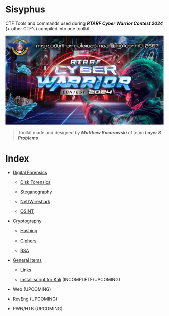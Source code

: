 # **Sisyphus**

CTF Tools and commands used during _**RTARF Cyber Warrior Contest 2024**_ (+ other CTF's) compiled into one toolkit

![RTARF CWC 2024 Main Graphic](https://github.com/mattkoco/Sisyphus/blob/main/Screenshot%202024-07-08%20094737.png)

> Toolkit made and designed by ***Matthew Kocorowski*** of team ***Layer 8 Problems***

# Index

- [Digital Forensics](https://github.com/mattkoco/Sisyphus/tree/main/Forensics%20(DF))
  
  - [Disk Forensics](https://github.com/mattkoco/Sisyphus/blob/main/Forensics%20(DF)/Disk%20Forensics.md)
    
  - [Steganography](https://github.com/mattkoco/Sisyphus/blob/main/Forensics%20(DF)/Stego.md)
 
  - [Net/Wireshark](https://github.com/mattkoco/Sisyphus/blob/main/Forensics%20(DF)/Net.md)
 
  - [OSINT](https://github.com/mattkoco/Sisyphus/blob/main/Forensics%20(DF)/OSINT.md)

- [Cryptography](https://github.com/mattkoco/Sisyphus/tree/main/Cryptography)

  - [Hashing](https://github.com/mattkoco/Sisyphus/tree/main/Cryptography/Hashing.md)
 
  - [Ciphers](https://github.com/mattkoco/Sisyphus/tree/main/Cryptography/Ciphers.md)
 
  - [RSA](https://github.com/mattkoco/Sisyphus/tree/main/Cryptography/RSA.md)
 
- [General Items](https://github.com/mattkoco/Sisyphus/tree/main/General%20Items)

  - [Links](https://github.com/mattkoco/Sisyphus/tree/main/General%20Items/Links.md)
 
  - [Install script for Kali](https://github.com/mattkoco/Sisyphus/tree/main/General%20Items/install.sh) (INCOMPLETE/UPCOMING)
 
- Web (UPCOMING)

- RevEng (UPCOMING)

- PWN/HTB (UPCOMING)




